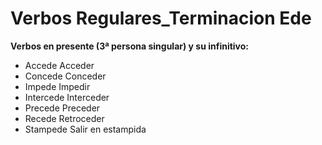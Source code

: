 # Verbos Regulares_Terminacion Ede



**Verbos en presente (3ª persona singular) y su infinitivo:**

*   Accede    Acceder
*   Concede    Conceder
*   Impede    Impedir
*   Intercede    Interceder
*   Precede    Preceder
*   Recede    Retroceder
*   Stampede    Salir en estampida
